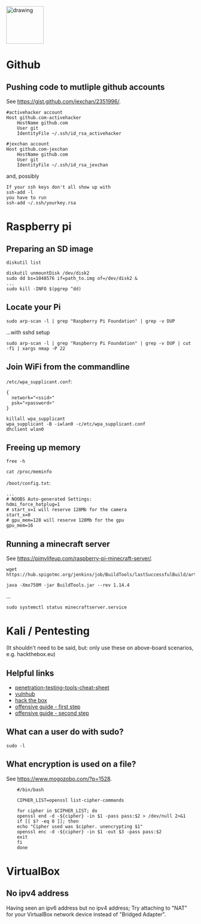 <img src="https://i.pinimg.com/736x/9e/b2/c2/9eb2c214b911f382ebc7825768226285--gary-larson-the-far-side.jpg" alt="drawing" width="100"/> 

# Github

## Pushing code to mutliple github accounts

See https://gist.github.com/jexchan/2351996/.

```
#activehacker account
Host github.com-activehacker
	HostName github.com
	User git
	IdentityFile ~/.ssh/id_rsa_activehacker

#jexchan account
Host github.com-jexchan
	HostName github.com
	User git
	IdentityFile ~/.ssh/id_rsa_jexchan
```

and, possibly

```
If your ssh keys don't all show up with
ssh-add -l
you have to run
ssh-add ~/.ssh/yourkey.rsa
```

# Raspberry pi

## Preparing an SD image

```
diskutil list
```

```
diskutil unmountDisk /dev/disk2
sudo dd bs=1048576 if=path_to.img of=/dev/disk2 &
...
sudo kill -INFO $(pgrep ^dd)
```

## Locate your Pi

```
sudo arp-scan -l | grep "Raspberry Pi Foundation" | grep -v DUP
```

...with sshd setup

```
sudo arp-scan -l | grep "Raspberry Pi Foundation" | grep -v DUP | cut -f1 | xargs nmap -P 22
```

## Join WiFi from the commandline

`/etc/wpa_supplicant.conf`:
```
{
  network="<ssid>"
  psk="<password>"
}
```

```
killall wpa_supplicant
wpa_supplicant -B -iwlan0 -c/etc/wpa_supplicant.conf
dhclient wlan0
```

## Freeing up memory

```
free -h
```

```
cat /proc/meminfo
```

`/boot/config.txt`:
```
...
# NOOBS Auto-generated Settings:
hdmi_force_hotplug=1
# start_x=1 will reserve 128Mb for the camera
start_x=0
# gpu_mem=128 will reserve 128Mb for the gpu
gpu_mem=16
```

## Running a minecraft server

See https://pimylifeup.com/raspberry-pi-minecraft-server/.

```
wget https://hub.spigotmc.org/jenkins/job/BuildTools/lastSuccessfulBuild/artifact/target/BuildTools.jar
```

```
java -Xmx750M -jar BuildTools.jar --rev 1.14.4
```

...

```
sudo systemctl status minecraftserver.service
```

# Kali / Pentesting

(It shouldn't need to be said, but: only use these on above-board scenarios, e.g. hackthebox.eu)

## Helpful links

* [penetration-testing-tools-cheat-sheet](https://highon.coffee/blog/penetration-testing-tools-cheat-sheet/)
* [vulnhub](https://www.vulnhub.com/)
* [hack the box](https://www.hackthebox.eu)
* [offensive guide - first step](https://0xsp.com/offensive/offensive-guide)
* [offensive guide - second step](https://0xsp.com/offensive/offensive-guide-second-step)

## What can a user do with sudo?

`sudo -l`

## What encryption is used on a file?

See https://www.mogozobo.com/?p=1528.

```
    #/bin/bash

    CIPHER_LIST=openssl list-cipher-commands

    for cipher in $CIPHER_LIST; do
    openssl end -d -${cipher} -in $1 -pass pass:$2 > /dev/null 2>&1
    if [[ $? -eq 0 ]]; then
    echo "Cipher used was $cipher. unencrypting $1"
    openssl enc -d -${cipher} -in $1 -out $3 -pass pass:$2
    exit
    fi
    done
```

# VirtualBox

## No ipv4 address

Having seen an ipv6 address but no ipv4 address; Try attaching to "NAT" for your VirtualBox network device instead of "Bridged Adapter".
